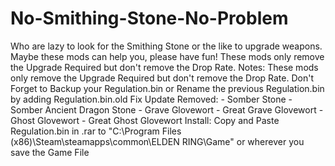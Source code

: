 # No-Smithing-Stone-No-Problem
Who are lazy to look for the Smithing Stone or the like to upgrade weapons. Maybe these mods can help you, please have fun! These mods only remove the Upgrade Required but don't remove the Drop Rate.   Notes: These mods only remove the Upgrade Required but don't remove the Drop Rate. Don't Forget to Backup your Regulation.bin or Rename the previous Regulation.bin by adding Regulation.bin.old  Fix Update Removed: - Somber Stone - Somber Ancient Dragon Stone - Grave Glovewort - Great Grave Glovewort - Ghost Glovewort - Great Ghost Glovewort  Install: Copy and Paste Regulation.bin in .rar to "C:\Program Files (x86)\Steam\steamapps\common\ELDEN RING\Game" or wherever you save the Game File

